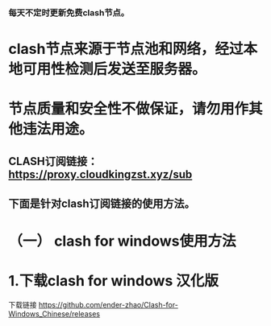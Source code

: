 ### 每天不定时更新免费clash节点。

# clash节点来源于节点池和网络，经过本地可用性检测后发送至服务器。

# 节点质量和安全性不做保证，请勿用作其他违法用途。

## CLASH订阅链接：https://proxy.cloudkingzst.xyz/sub

## 下面是针对clash订阅链接的使用方法。

# （一） clash for windows使用方法

# 1.下载clash for windows 汉化版
  下载链接 https://github.com/ender-zhao/Clash-for-Windows_Chinese/releases
  
